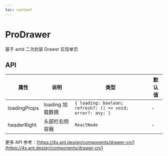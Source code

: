 ```yaml
---
toc: content
---
```


# ProDrawer

基于 antd 二次封装 Drawer 实现单页

<code src='./demos/ProDrawerDemo/index.tsx'></code>

## API

| 属性         | 说明             | 类型                                                       | 默认值 |
| ------------ | ---------------- | ---------------------------------------------------------- | ------ |
| loadingProps | loading 加载数据 | `{ loading: boolean; refresh?: () => void; error?: any; }` | -      |
| headerRight  | 头部栏右侧容器   | `ReactNode`                                                | -      |

更多 API 参考：[https://4x.ant.design/components/drawer-cn/](https://4x.ant.design/components/drawer-cn/)
